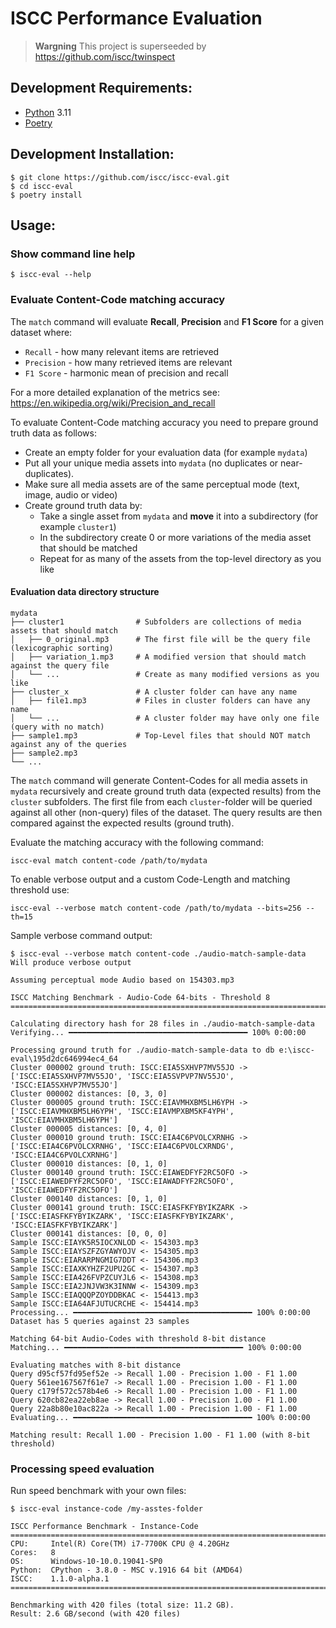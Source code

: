 # ISCC Performance Evaluation

> **Wargning**
> This project is superseeded by https://github.com/iscc/twinspect

## Development Requirements:

- [Python](https://www.python.org/)  3.11
- [Poetry](https://pypi.org/project/poetry/)

## Development Installation:

```shell
$ git clone https://github.com/iscc/iscc-eval.git
$ cd iscc-eval
$ poetry install
```

## Usage:

### Show command line help

```shell
$ iscc-eval --help
```

### Evaluate Content-Code matching accuracy

The `match` command will evaluate **Recall**, **Precision** and **F1 Score** for a given dataset
where:

- `Recall` - how many relevant items are retrieved
- `Precision` - how many retrieved items are relevant
- `F1 Score` - harmonic mean of precision and recall

For a more detailed explanation of the metrics see:
https://en.wikipedia.org/wiki/Precision_and_recall

To evaluate Content-Code matching accuracy you need to prepare ground truth data as follows:

- Create an empty folder for your evaluation data (for example `mydata`)
- Put all your unique media assets into `mydata` (no duplicates or near-duplicates).
- Make sure all media assets are of the same perceptual mode (text, image, audio or video)
- Create ground truth data by:
  - Take a single asset from `mydata` and **move** it into a subdirectory (for example `cluster1`)
  - In the subdirectory create 0 or more variations of the media asset that should be matched
  - Repeat for as many of the assets from the top-level directory as you like

#### Evaluation data directory structure

    mydata
    ├── cluster1                # Subfolders are collections of media assets that should match
    │   ├── 0_original.mp3      # The first file will be the query file (lexicographic sorting)
    │   ├── variation_1.mp3     # A modified version that should match against the query file
    │   └── ...                 # Create as many modified versions as you like
    ├── cluster_x               # A cluster folder can have any name
    │   ├── file1.mp3           # Files in cluster folders can have any name
    │   └── ...                 # A cluster folder may have only one file (query with no match)
    ├── sample1.mp3             # Top-Level files that should NOT match against any of the queries
    ├── sample2.mp3
    └── ...

The `match` command will generate Content-Codes for all media assets in `mydata` recursively and
create ground truth data (expected results) from the `cluster` subfolders.
The first file from each `cluster`-folder will be queried against all other (non-query) files of
the dataset. The query results are then compared against the expected results (ground truth).

Evaluate the matching accuracy with the following command:

```shell
iscc-eval match content-code /path/to/mydata
```

To enable verbose output and a custom Code-Length and matching threshold use:

```shell
iscc-eval --verbose match content-code /path/to/mydata --bits=256 --th=15
```

Sample verbose command output:

```shell
$ iscc-eval --verbose match content-code ./audio-match-sample-data
Will produce verbose output

Assuming perceptual mode Audio based on 154303.mp3

ISCC Matching Benchmark - Audio-Code 64-bits - Threshold 8
==========================================================================

Calculating directory hash for 28 files in ./audio-match-sample-data
Verifying... ━━━━━━━━━━━━━━━━━━━━━━━━━━━━━━━━━━━━━━━━ 100% 0:00:00

Processing ground truth for ./audio-match-sample-data to db e:\iscc-eval\195d2dc646994ec4_64
Cluster 000002 ground truth: ISCC:EIA5SXHVP7MV55JO -> ['ISCC:EIA5SXHVP7MV55JO', 'ISCC:EIA5SVPVP7NV55JO', 'ISCC:EIA5SXHVP7MV55JO']
Cluster 000002 distances: [0, 3, 0]
Cluster 000005 ground truth: ISCC:EIAVMHXBM5LH6YPH -> ['ISCC:EIAVMHXBM5LH6YPH', 'ISCC:EIAVMPXBM5KF4YPH', 'ISCC:EIAVMHXBM5LH6YPH']
Cluster 000005 distances: [0, 4, 0]
Cluster 000010 ground truth: ISCC:EIA4C6PVOLCXRNHG -> ['ISCC:EIA4C6PVOLCXRNHG', 'ISCC:EIA4C6PVOLCXRNDG', 'ISCC:EIA4C6PVOLCXRNHG']
Cluster 000010 distances: [0, 1, 0]
Cluster 000140 ground truth: ISCC:EIAWEDFYF2RC5OFO -> ['ISCC:EIAWEDFYF2RC5OFO', 'ISCC:EIAWADFYF2RC5OFO', 'ISCC:EIAWEDFYF2RC5OFO']
Cluster 000140 distances: [0, 1, 0]
Cluster 000141 ground truth: ISCC:EIASFKFYBYIKZARK -> ['ISCC:EIASFKFYBYIKZARK', 'ISCC:EIASFKFYBYIKZARK', 'ISCC:EIASFKFYBYIKZARK']
Cluster 000141 distances: [0, 0, 0]
Sample ISCC:EIAYK5R5IOCXNLOD <- 154303.mp3
Sample ISCC:EIAYSZFZGYAWYOJV <- 154305.mp3
Sample ISCC:EIARARPNGMIG7DDT <- 154306.mp3
Sample ISCC:EIAXKYHZF2UPU2GC <- 154307.mp3
Sample ISCC:EIA426FVPZCUYJL6 <- 154308.mp3
Sample ISCC:EIA2JNJVW3K3INNW <- 154309.mp3
Sample ISCC:EIAQQQPZOYDDBKAC <- 154413.mp3
Sample ISCC:EIA64AFJUTUCRCHE <- 154414.mp3
Processing... ━━━━━━━━━━━━━━━━━━━━━━━━━━━━━━━━━━━━━━━━ 100% 0:00:00
Dataset has 5 queries against 23 samples

Matching 64-bit Audio-Codes with threshold 8-bit distance
Matching... ━━━━━━━━━━━━━━━━━━━━━━━━━━━━━━━━━━━━━━━━ 100% 0:00:00

Evaluating matches with 8-bit distance
Query d95cf57fd95ef52e -> Recall 1.00 - Precision 1.00 - F1 1.00
Query 561ee167567f61e7 -> Recall 1.00 - Precision 1.00 - F1 1.00
Query c179f572c578b4e6 -> Recall 1.00 - Precision 1.00 - F1 1.00
Query 620cb82ea22eb8ae -> Recall 1.00 - Precision 1.00 - F1 1.00
Query 22a8b80e10ac822a -> Recall 1.00 - Precision 1.00 - F1 1.00
Evaluating... ━━━━━━━━━━━━━━━━━━━━━━━━━━━━━━━━━━━━━━━━ 100% 0:00:00

Matching result: Recall 1.00 - Precision 1.00 - F1 1.00 (with 8-bit threshold)

```



### Processing speed evaluation

Run speed benchmark with your own files:

```shell
$ iscc-eval instance-code /my-asstes-folder

ISCC Performance Benchmark - Instance-Code
==========================================================================
CPU:     Intel(R) Core(TM) i7-7700K CPU @ 4.20GHz
Cores:   8
OS:      Windows-10-10.0.19041-SP0
Python:  CPython - 3.8.0 - MSC v.1916 64 bit (AMD64)
ISCC:    1.1.0-alpha.1
==========================================================================

Benchmarking with 420 files (total size: 11.2 GB).
Result: 2.6 GB/second (with 420 files)
```

